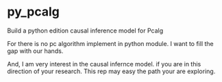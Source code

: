 # py_pcalg
Build a python edition causal inference model for Pcalg

For there is no pc algorithm implement in python module. I want to fill the gap with our hands.

And, I am very interest in the causal infernce model. if you are in this direction of your research. This rep may easy the path your are exploring.
